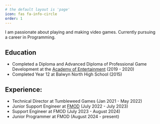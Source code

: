 ```yaml
---
# the default layout is 'page'
icon: fas fa-info-circle
order: 1
---
```


I am passionate about playing and making video games. Currently pursuing a career in Programming.

## Education
- Completed a Diploma and Advanced Diploma of Professional Game Development at the [Academy of Entertainment](https://aie.edu.au/) (2019 - 2020)
- Completed Year 12 at Balwyn North High School (2015)

## Experience:
- Technical Director at Tumbleweed Games (Jan 2021 - May 2022)
- Junior Support Engineer at [FMOD](https://www.fmod.com/) (July 2022 - July 2023)
- Support Engineer at FMOD (July 2023 - August 2024)
- Junior Programmer at FMOD (August 2024 - present)